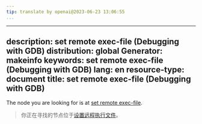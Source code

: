 ```yaml
---
tip: translate by openai@2023-06-23 13:06:55
...
```

---
description: set remote exec-file (Debugging with GDB)
distribution: global
Generator: makeinfo
keywords: set remote exec-file (Debugging with GDB)
lang: en
resource-type: document
title: set remote exec-file (Debugging with GDB)
------------------------------------------------

The node you are looking for is at [set remote exec-file](Remote-Configuration.html#set-remote-exec_002dfile).

> 你正在寻找的节点位于[设置远程执行文件](Remote-Configuration.html#set-remote-exec_002dfile)。
